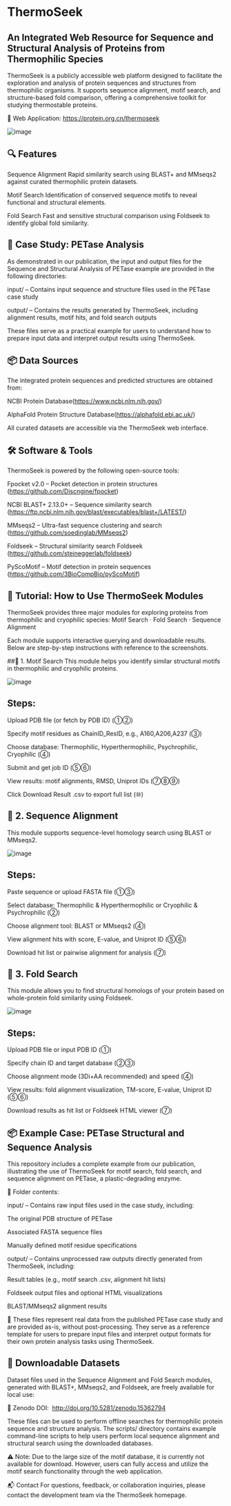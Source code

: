 # ThermoSeek

## An Integrated Web Resource for Sequence and Structural Analysis of Proteins from Thermophilic Species

ThermoSeek is a publicly accessible web platform designed to facilitate the exploration and analysis of protein sequences and structures from thermophilic organisms. It supports sequence alignment, motif search, and structure-based fold comparison, offering a comprehensive toolkit for studying thermostable proteins.

🔗 Web Application: https://protein.org.cn/thermoseek

![image](ThemoSeek_homepage.jpeg)

## 🔍 Features
Sequence Alignment
Rapid similarity search using BLAST+ and MMseqs2 against curated thermophilic protein datasets.

Motif Search
Identification of conserved sequence motifs to reveal functional and structural elements.

Fold Search
Fast and sensitive structural comparison using Foldseek to identify global fold similarity.

## 🧪 Case Study: PETase Analysis
As demonstrated in our publication, the input and output files for the Sequence and Structural Analysis of PETase example are provided in the following directories:

input/ – Contains input sequence and structure files used in the PETase case study

output/ – Contains the results generated by ThermoSeek, including alignment results, motif hits, and fold search outputs

These files serve as a practical example for users to understand how to prepare input data and interpret output results using ThermoSeek.

## 📦 Data Sources
The integrated protein sequences and predicted structures are obtained from:

NCBI Protein Database(https://www.ncbi.nlm.nih.gov/)

AlphaFold Protein Structure Database(https://alphafold.ebi.ac.uk/)

All curated datasets are accessible via the ThermoSeek web interface.

## 🛠️ Software & Tools
ThermoSeek is powered by the following open-source tools:

Fpocket v2.0 – Pocket detection in protein structures (https://github.com/Discngine/fpocket)

NCBI BLAST+ 2.13.0+ – Sequence similarity search (https://ftp.ncbi.nlm.nih.gov/blast/executables/blast+/LATEST/)

MMseqs2 – Ultra-fast sequence clustering and search (https://github.com/soedinglab/MMseqs2)

Foldseek – Structural similarity search Foldseek (https://github.com/steineggerlab/foldseek)

PyScoMotif – Motif detection in protein sequences (https://github.com/3BioCompBio/pyScoMotif)

## 🧪 Tutorial: How to Use ThermoSeek Modules
ThermoSeek provides three major modules for exploring proteins from thermophilic and cryophilic species:
Motif Search · Fold Search · Sequence Alignment

Each module supports interactive querying and downloadable results. Below are step-by-step instructions with reference to the screenshots.

##🔹 1. Motif Search
This module helps you identify similar structural motifs in thermophilic and cryophilic proteins.

![image](motif_help.png)

## Steps:

Upload PDB file (or fetch by PDB ID) (①②)

Specify motif residues as ChainID_ResID, e.g., A160,A206,A237 (③)

Choose database: Thermophilic, Hyperthermophilic, Psychrophilic, Cryophilic (④)

Submit and get job ID (⑤⑥)

View results: motif alignments, RMSD, Uniprot IDs (⑦⑧⑨)

Click Download Result .csv to export full list (⑩)

## 🔹 2. Sequence Alignment
This module supports sequence-level homology search using BLAST or MMseqs2.

![image](seq_help.png)

## Steps:

Paste sequence or upload FASTA file (①③)

Select database: Thermophilic & Hyperthermophilic or Cryophilic & Psychrophilic (②)

Choose alignment tool: BLAST or MMseqs2 (④)

View alignment hits with score, E-value, and Uniprot ID (⑤⑥)

Download hit list or pairwise alignment for analysis (⑦)

## 🔹 3. Fold Search
This module allows you to find structural homologs of your protein based on whole-protein fold similarity using Foldseek.

![image](fold_help.png)

## Steps:

Upload PDB file or input PDB ID (①)

Specify chain ID and target database (②③)

Choose alignment mode (3Di+AA recommended) and speed (④)

View results: fold alignment visualization, TM-score, E-value, Uniprot ID (⑤⑥)

Download results as hit list or Foldseek HTML viewer (⑦)



## 📦 Example Case: PETase Structural and Sequence Analysis
This repository includes a complete example from our publication, illustrating the use of ThermoSeek for motif search, fold search, and sequence alignment on PETase, a plastic-degrading enzyme.

📁 Folder contents:

input/ – Contains raw input files used in the case study, including:

The original PDB structure of PETase

Associated FASTA sequence files

Manually defined motif residue specifications

output/ – Contains unprocessed raw outputs directly generated from ThermoSeek, including:

Result tables (e.g., motif search .csv, alignment hit lists)

Foldseek output files and optional HTML visualizations

BLAST/MMseqs2 alignment results

🧾 These files represent real data from the published PETase case study and are provided as-is, without post-processing.
They serve as a reference template for users to prepare input files and interpret output formats for their own protein analysis tasks using ThermoSeek.

## 📁 Downloadable Datasets
Dataset files used in the Sequence Alignment and Fold Search modules, generated with BLAST+, MMseqs2, and Foldseek, are freely available for local use:

🔗 Zenodo DOI:  http://doi.org/10.5281/zenodo.15362794

These files can be used to perform offline searches for thermophilic protein sequence and structure analysis. The scripts/ directory contains example command-line scripts to help users perform local sequence alignment and structural search using the downloaded databases.

⚠️ Note: Due to the large size of the motif database, it is currently not available for download. However, users can fully access and utilize the motif search functionality through the web application.

📬 Contact
For questions, feedback, or collaboration inquiries, please contact the development team via the ThermoSeek homepage.
